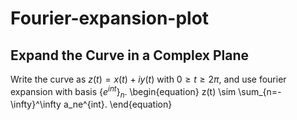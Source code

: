 # Fourier-expansion-plot

## Expand the Curve in a Complex Plane
Write the curve as $z(t) = x(t) + i y(t)$ with $0\geq t\geq 2\pi$, and use fourier expansion with basis $\{e^{int}\}_{n}$. 
\begin{equation}
z(t) \sim \sum_{n=-\infty}^\infty a_ne^{int}.
\end{equation}
